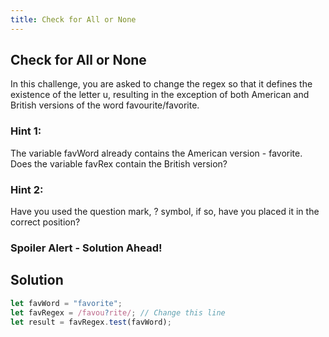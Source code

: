 ```yaml
---
title: Check for All or None
---
```

## Check for All or None
In this challenge, you are asked to change the regex so that it defines the existence of the letter u, resulting in the exception of both American and British versions of the word favourite/favorite. 

### Hint 1:
The variable favWord already contains the American version - favorite. Does the variable favRex contain the British version?

### Hint 2:
Have you used the question mark, ? symbol, if so, have you placed it in the correct position?

### Spoiler Alert - Solution Ahead!

## Solution

```javascript
let favWord = "favorite";
let favRegex = /favou?rite/; // Change this line
let result = favRegex.test(favWord);
```
